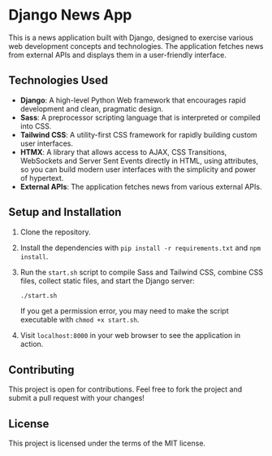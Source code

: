 # Django News App

This is a news application built with Django, designed to exercise various web development concepts and technologies. The application fetches news from external APIs and displays them in a user-friendly interface.

## Technologies Used

- **Django**: A high-level Python Web framework that encourages rapid development and clean, pragmatic design.
- **Sass**: A preprocessor scripting language that is interpreted or compiled into CSS.
- **Tailwind CSS**: A utility-first CSS framework for rapidly building custom user interfaces.
- **HTMX**: A library that allows access to AJAX, CSS Transitions, WebSockets and Server Sent Events directly in HTML, using attributes, so you can build modern user interfaces with the simplicity and power of hypertext.
- **External APIs**: The application fetches news from various external APIs.

## Setup and Installation

1. Clone the repository.
2. Install the dependencies with `pip install -r requirements.txt` and `npm install`.
3. Run the `start.sh` script to compile Sass and Tailwind CSS, combine CSS files, collect static files, and start the Django server:

   ```bash
   ./start.sh
   ```

   If you get a permission error, you may need to make the script executable with `chmod +x start.sh`.

4. Visit `localhost:8000` in your web browser to see the application in action.

## Contributing

This project is open for contributions. Feel free to fork the project and submit a pull request with your changes!

## License

This project is licensed under the terms of the MIT license.